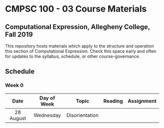 # CMPSC 100 - 03 Course Materials
## Computational Expression, Allegheny College, Fall 2019
This repository hosts materials which apply to the structure and operation this section of Computational Expression. Check this space early and often for updates to the syllabus, schedule, or other course-governance.
## Schedule
### Week 0
|**Date**    |**Day of Week**|**Topic**  |**Reading**|**Assignment**|
|:----------:|:-------------:|:------------:|:---------:|:---------:|
|28 August   |Wednesday      |Disorientation|           |           |